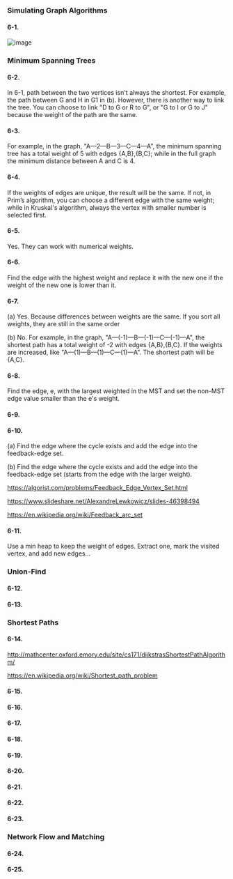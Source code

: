 <h3>Simulating Graph Algorithms</h3>

<h4>6-1.</h4> 

![image](https://github.com/foxfromworld/LeetCode-and-Algorithm/blob/main/TheAlgorithmDesignManual_Solutions/Exercise%206-1.jpg)

<h3>Minimum Spanning Trees</h3>

<h4>6-2.</h4> 

In 6-1, path between the two vertices isn't always the shortest. For example, the path between G and H in G1 in (b). However, there is another way to link the tree. You can choose to link "D to G or R to G", or "G to I or G to J" because the weight of the path are the same.

<h4>6-3.</h4> 

For example, in the graph, "A—2—B—3—C—4—A", the minimum spanning tree has a total weight of 5 with edges {A,B},{B,C}; while in the full graph the minimum distance between A and C is 4.

<h4>6-4.</h4> 

If the weights of edges are unique, the result will be the same. If not, in Prim’s algorithm, you can choose a different edge with the same weight; while in Kruskal's algorithm, always the vertex with smaller number is selected first.

<h4>6-5.</h4> 

Yes. They can work with numerical weights.

<h4>6-6.</h4> 

Find the edge with the highest weight and replace it with the new one if the weight of the new one is lower than it.

<h4>6-7.</h4> 

(a) Yes. Because differences between weights are the same. If you sort all weights, they are still in the same order

(b) No. For example, in the graph, "A—(-1)—B—(-1)—C—(-1)—A", the shortest path has a total weight of -2 with edges {A,B},{B,C}. If the weights are increased, like "A—(1)—B—(1)—C—(1)—A". The shortest path will be {A,C}.

<h4>6-8.</h4> 

Find the edge, e, with the largest weighted in the MST and set the non-MST edge value smaller than the e's weight.

<h4>6-9.</h4> 

<h4>6-10.</h4> 

(a) Find the edge where the cycle exists and add the edge into the feedback-edge set.

(b) Find the edge where the cycle exists and add the edge into the feedback-edge set (starts from the edge with the larger weight).

https://algorist.com/problems/Feedback_Edge_Vertex_Set.html

https://www.slideshare.net/AlexandreLewkowicz/slides-46398494

https://en.wikipedia.org/wiki/Feedback_arc_set

<h4>6-11.</h4> 

Use a min heap to keep the weight of edges. Extract one, mark the visited vertex, and add new edges...

<h3>Union-Find</h3>

<h4>6-12.</h4> 

<h4>6-13.</h4> 

<h3>Shortest Paths</h3>

<h4>6-14.</h4> 

http://mathcenter.oxford.emory.edu/site/cs171/dijkstrasShortestPathAlgorithm/

https://en.wikipedia.org/wiki/Shortest_path_problem

<h4>6-15.</h4> 

<h4>6-16.</h4> 

<h4>6-17.</h4> 

<h4>6-18.</h4> 

<h4>6-19.</h4> 

<h4>6-20.</h4> 

<h4>6-21.</h4> 

<h4>6-22.</h4> 

<h4>6-23.</h4> 

<h3>Network Flow and Matching</h3>

<h4>6-24.</h4> 

<h4>6-25.</h4> 
